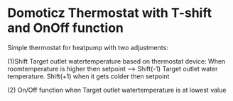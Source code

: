 # Domoticz Thermostat with T-shift and OnOff function
Simple thermostat for heatpump with two adjustments: 

(1)Shift Target outlet watertemperature based on thermostat device: When roomtemperature is higher then setpoint --> Shift(-1) Target outlet water temperature.
Shift(+1) when it gets colder then setpoint

(2) On/Off function when Target outlet watertemperature is at lowest value
